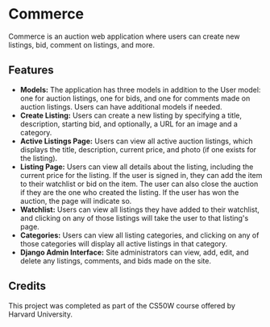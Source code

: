# Commerce

Commerce is an auction web application where users can create new listings, bid, comment on listings, and more.

## Features

- **Models:** The application has three models in addition to the User model: one for auction listings, one for bids, and one for comments made on auction listings. Users can have additional models if needed.
- **Create Listing:** Users can create a new listing by specifying a title, description, starting bid, and optionally, a URL for an image and a category.
- **Active Listings Page:** Users can view all active auction listings, which displays the title, description, current price, and photo (if one exists for the listing).
- **Listing Page:** Users can view all details about the listing, including the current price for the listing. If the user is signed in, they can add the item to their watchlist or bid on the item. The user can also close the auction if they are the one who created the listing. If the user has won the auction, the page will indicate so.
- **Watchlist:** Users can view all listings they have added to their watchlist, and clicking on any of those listings will take the user to that listing's page.
- **Categories:** Users can view all listing categories, and clicking on any of those categories will display all active listings in that category.
- **Django Admin Interface:** Site administrators can view, add, edit, and delete any listings, comments, and bids made on the site.

## Credits

This project was completed as part of the CS50W course offered by Harvard University.
